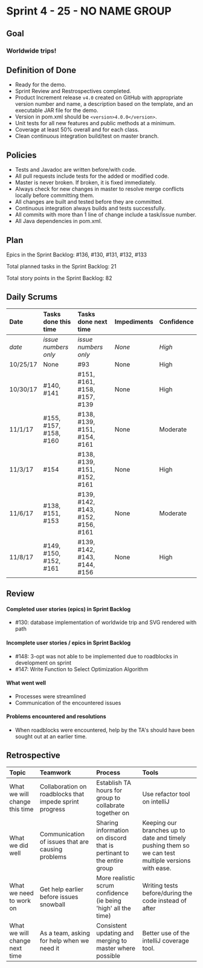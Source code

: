 # Sprint 4 - 25 - NO NAME GROUP

## Goal

### Worldwide trips!

## Definition of Done

* Ready for the demo.
* Sprint Review and Restrospectives completed.
* Product Increment release `v4.0` created on GitHub with appropriate version number and name, a description based on the template, and an executable JAR file for the demo.
* Version in pom.xml should be `<version>4.0.0</version>`.
* Unit tests for all new features and public methods at a minimum.
* Coverage at least 50% overall and for each class.
* Clean continuous integration build/test on master branch.

## Policies

* Tests and Javadoc are written before/with code.  
* All pull requests include tests for the added or modified code.
* Master is never broken.  If broken, it is fixed immediately.
* Always check for new changes in master to resolve merge conflicts locally before committing them.
* All changes are built and tested before they are committed.
* Continuous integration always builds and tests successfully.
* All commits with more than 1 line of change include a task/issue number.
* All Java dependencies in pom.xml.

## Plan 

Epics in the Sprint Backlog: #136, #130, #131, #132, #133

Total planned tasks in the Sprint Backlog: 21

Total story points in the Sprint Backlog: 82

## Daily Scrums

Date | Tasks done this time | Tasks done next time | Impediments | Confidence
:--- | :--- | :--- | :--- | :---
*date* | *issue numbers only* | *issue numbers only* | *None* | *High*
 10/25/17 | None | #93 | None | High
 10/30/17 | #140, #141 | #151, #161, #158, #157, #139 | None | High
 11/1/17   | #155, #157, #158, #160 | #138, #139, #151, #154, #161 | None | Moderate
 11/3/17   | #154 | #138, #139, #151, #152, #161 | None | High
 11/6/17   | #138, #151, #153 | #139, #142, #143, #152, #156, #161 | None | Moderate
 11/8/17   | #149, #150, #152, #161 | #139, #142, #143, #144, #156 | None | High

## Review

#### Completed user stories (epics) in Sprint Backlog 
* #130:  database implementation of worldwide trip and SVG rendered with path

#### Incomplete user stories / epics in Sprint Backlog 
* #148: 3-opt was not able to be implemented due to roadblocks in development on sprint
* #147: Write Function to Select Optimization Algorithm

#### What went well
* Processes were streamlined
* Communication of the encountered issues

#### Problems encountered and resolutions
* When roadblocks were encountered, help by the TA's should have been sought out at an earlier time.

## Retrospective

Topic | Teamwork | Process | Tools
:--- | :--- | :--- | :---
What we will change this time | Collaboration on roadblocks that impede sprint progress | Establish TA hours for group to collabrate together on | Use refactor tool on intelliJ
What we did well | Communication of issues that are causing problems | Sharing information on discord that is pertinant to the entire group | Keeping our branches up to date and timely pushing them so we can test multiple versions with ease.
What we need to work on | Get help earlier before issues snowball | More realistic scrum confidence (ie being 'high' all the time) | Writing tests before/during the code instead of after
What we will change next time | As a team, asking for help when we need it | Consistent updating and merging to master where possible | Better use of the intelliJ coverage tool.   
